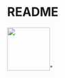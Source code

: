 # README


   <div id="badges" align="centre">
     <img src="https://media.giphy.com/media/M9gbBd9nbDrOTu1Mqx/giphy.gif" width="100"/>"
